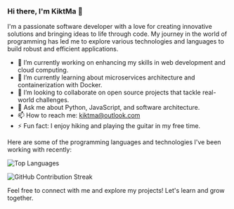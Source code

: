 ### Hi there, I'm KiktMa 👋

I'm a passionate software developer with a love for creating innovative solutions and bringing ideas to life through code. My journey in the world of programming has led me to explore various technologies and languages to build robust and efficient applications.

- 🔭 I’m currently working on enhancing my skills in web development and cloud computing.
- 🌱 I’m currently learning about microservices architecture and containerization with Docker.
- 👯 I’m looking to collaborate on open source projects that tackle real-world challenges.
- 💬 Ask me about Python, JavaScript, and software architecture.
- 📫 How to reach me: kiktma@outlook.com
- ⚡ Fun fact: I enjoy hiking and playing the guitar in my free time.

Here are some of the programming languages and technologies I've been working with recently:

![Top Languages](https://github-readme-stats.vercel.app/api/top-langs/?username=KiktMa&layout=compact&hide=JavaScript,Java,,GLSL,html,css,SCSS,TSQL&langs_count=6)

![GitHub Contribution Streak](https://github-readme-streak-stats.herokuapp.com/?user=KiktMa)

Feel free to connect with me and explore my projects! Let's learn and grow together.
